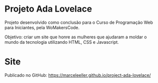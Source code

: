 # Projeto Ada Lovelace

Projeto desenvolvido como conclusão para o Curso de Programação Web para Iniciantes, pela WoMakersCode.

Objetivo: criar um site que honre as mulheres que ajudaram a moldar o mundo da tecnologia utilizando HTML, CSS e Javascript.

# Site
Publicado no GitHub: https://marceleeller.github.io/project-ada-lovelace/

